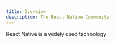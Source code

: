 ```yaml
---
title: Overview
description: The React Native Community
---
```


React Native is a widely used technology
